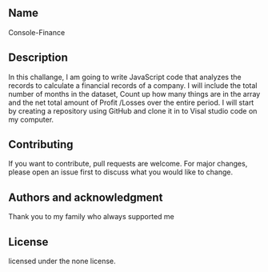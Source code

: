 ## Name
Console-Finance

## Description

In this challange, I am going to write JavaScript code that analyzes the records to calculate a financial records of a company.
I will include the total number of months in the dataset, Count up how many things are in the array and the net total amount of Profit /Losses over the entire period. I will start by creating a repository using GitHub and clone it in to Visal studio code on my computer.
  
 ## Contributing

If you want to contribute, pull requests are welcome. For major changes, please open an issue first to discuss what you would like to change.

## Authors and acknowledgment

Thank you to my family who always supported me

## License

licensed under the none license.